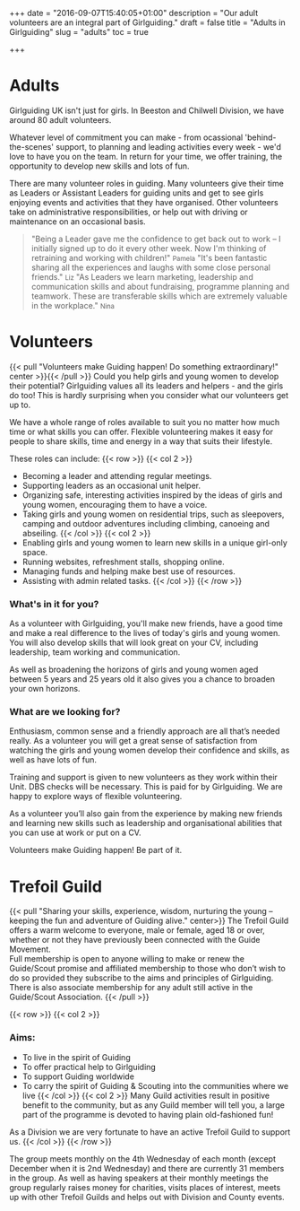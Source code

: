 +++
date = "2016-09-07T15:40:05+01:00"
description = "Our adult volunteers are an integral part of Girlguiding."
draft = false
title = "Adults in Girlguiding"
slug = "adults"
toc = true

+++

# Adults

Girlguiding UK isn't just for girls. In Beeston and Chilwell Division, we have around 80 adult volunteers. 

Whatever level of commitment you can make - from ocassional 'behind-the-scenes' support, to planning and leading activities every week - we'd love to have you on the team. In return for your time, we offer training, the opportunity to develop new skills and lots of fun.

There are many volunteer roles in guiding. Many volunteers give their time as Leaders or Assistant Leaders for guiding units and get to see girls enjoying events and activities that they have organised. Other volunteers take on administrative responsibilities, or help out with driving or maintenance on an occasional basis.


> "Being a Leader gave me the confidence to get back out to work – I initially signed up to do it every other week. Now I'm thinking of retraining and working with children!" <small>Pamela</small>
> "It's been fantastic sharing all the experiences and laughs with some close personal friends." <small>Liz</small>
> "As Leaders we learn marketing, leadership and communication skills and about fundraising, programme planning and teamwork. These are transferable skills which are extremely valuable in the workplace." <small>Nina</small>


# Volunteers
{{< pull "Volunteers make Guiding happen! Do something extraordinary!" center >}}{{< /pull >}}
Could you help girls and young women to develop their potential? Girlguiding values all its leaders and helpers - and the girls do too! This is hardly surprising when you consider what our volunteers get up to. 


We have a whole range of roles available to suit you no matter how much time or what skills you can offer. Flexible volunteering makes it easy for people to share skills, time and energy in a way that suits their lifestyle. 

These roles can include:
{{< row >}}
{{< col 2 >}}
 * Becoming a leader and attending regular meetings. 
 * Supporting leaders as an occasional unit helper. 
 * Organizing safe, interesting activities inspired by the ideas of girls and young women, encouraging them to have a voice. 
 * Taking girls and young women on residential trips, such as sleepovers, camping and outdoor adventures including climbing, canoeing and abseiling. 
{{< /col >}}
{{< col 2 >}}
 * Enabling girls and young women to learn new skills in a unique girl-only space. 
 * Running websites, refreshment stalls, shopping online. 
 * Managing funds and helping make best use of resources. 
 * Assisting with admin related tasks. 
{{< /col >}}
{{< /row >}}

### What's in it for you?
As a volunteer with Girlguiding, you'll make new friends, have a good time and make a real difference to the lives of today's girls and young women. You will also develop skills that will look great on your CV, including leadership, team working and communication. 

As well as broadening the horizons of girls and young women aged between 5 years and 25 years old it also gives you a chance to broaden your own horizons.

### What are we looking for?
Enthusiasm, common sense and a friendly approach are all that’s needed really. As a volunteer you will get a great sense of satisfaction from watching the girls and young women develop their confidence and skills, as well as have lots of fun.

Training and support is given to new volunteers as they work within their Unit. DBS checks will be necessary. This is paid for by Girlguiding. We are happy to explore ways of flexible volunteering. 

As a volunteer you’ll also gain from the experience by making new friends and learning new skills such as leadership and organisational abilities that you can use at work or put on a CV. 

Volunteers make Guiding happen! Be part of it.

# Trefoil Guild 
{{< pull  "Sharing your skills, experience, wisdom, nurturing the young – keeping the fun and adventure of Guiding alive." center>}}
The Trefoil Guild offers a warm welcome to everyone, male or female, aged 18 or over, whether or not they have previously been connected with the Guide Movement.  
Full membership is open to anyone willing to make or renew the Guide/Scout promise and affiliated membership to those who don’t wish to do so provided they subscribe to the aims and principles of Girlguiding. There is also associate membership for any adult still active in the Guide/Scout Association.
{{< /pull >}}

{{< row >}}
{{< col 2 >}}
### Aims:
 * To live in the spirit of Guiding
 * To offer practical help to Girlguiding
 * To support Guiding worldwide
 * To carry the spirit of Guiding & Scouting into the communities where we live
{{< /col >}}
{{< col 2 >}}
Many Guild activities result in positive benefit to the community, but as any Guild member will tell you, a large part of the programme is devoted to having plain old-fashioned fun!

As a Division we are very fortunate to have an active Trefoil Guild to support us.
{{< /col >}}
{{< /row >}}

The group meets monthly on the 4th Wednesday of each month (except December when it is 2nd Wednesday) and there are currently 31 members in the group.  As well as having speakers at their monthly meetings the group regularly raises money for charities, visits places of interest, meets up with other Trefoil Guilds and helps out with Division and County events.    
